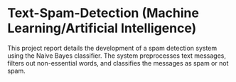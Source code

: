 # Text-Spam-Detection (Machine Learning/Artificial Intelligence)
This project report details the development of a spam detection system using the Naive Bayes classifier. The system preprocesses text messages, filters out non-essential words, and classifies the messages as spam or not spam.
